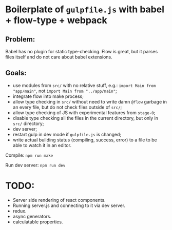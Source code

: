 # Boilerplate of `gulpfile.js` with babel + flow-type + webpack

## Problem:

Babel has no plugin for static type-checking. Flow is great, but it parses files itself and do not care about babel extensions.

## Goals:

* use modules from `src/` with no relative stuff, e.g.: `import Main from "app/main"`, not `import Main from "../app/main"`;
* integrate flow into make process;
* allow type checking in `src/` without need to write damn `@flow` garbage in an every file, but do not check files outside of `src/`;
* allow type checking of JS with experimental features from `stage-0`;
* disable type checking all the files in the current directory, but only in `src/` directory;
* dev server;
* restart gulp in dev mode if `gulpfile.js` is changed;
* write actual building status (compiling, success, error) to a file to be able to watch it in an editor.

Compile: `npm run make`

Run dev server: `npm run dev`

# TODO:

* Server side rendering of react components.
* Running server.js and connecting to it via dev server.
* redux.
* async generators.
* calculatable properties.
